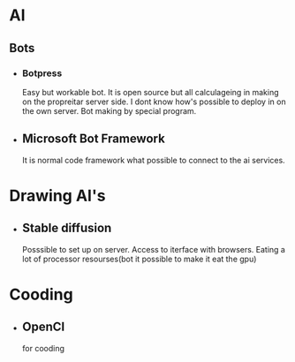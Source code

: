 # AI

## Bots

- ### Botpress
  Easy but workable bot. It is open source but all calculageing in making on the propreitar server side. I dont know how's possible to deploy in on the own server. Bot making by special program.
- ## Microsoft Bot Framework‍
  It is normal code framework what possible to connect to the ai services.

# Drawing AI's

- ## Stable diffusion
  Posssible to set up on server. Access to iterface with browsers. Eating a lot of processor resourses(bot it possible to make it eat the gpu)

# Cooding

- ## OpenCI
  for cooding
